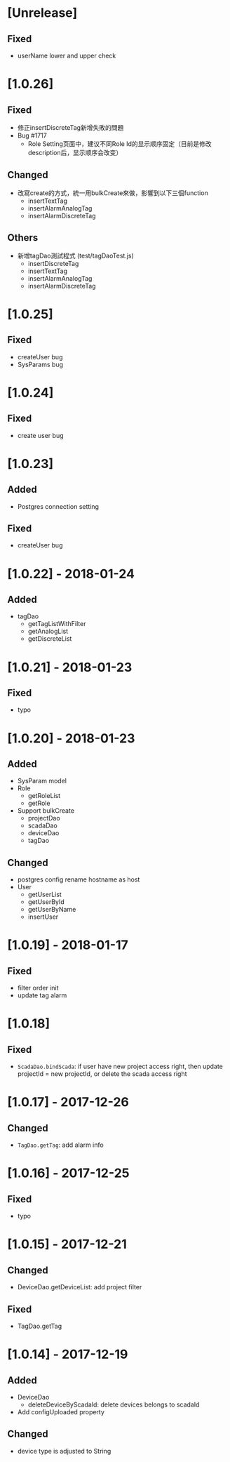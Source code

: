 # [Unrelease]
## Fixed
- userName lower and upper check

# [1.0.26]
## Fixed
- 修正insertDiscreteTag新增失敗的問題
- Bug #1717
    - Role Setting页面中，建议不同Role Id的显示顺序固定（目前是修改description后，显示顺序会改变）

## Changed
- 改寫create的方式，統一用bulkCreate來做，影響到以下三個function
    - insertTextTag
    - insertAlarmAnalogTag
    - insertAlarmDiscreteTag
    
## Others
- 新增tagDao測試程式 (test/tagDaoTest.js)
    - insertDiscreteTag
    - insertTextTag
    - insertAlarmAnalogTag
    - insertAlarmDiscreteTag

# [1.0.25]
## Fixed
- createUser bug
- SysParams bug

# [1.0.24]
## Fixed
- create user bug

# [1.0.23]
## Added
- Postgres connection setting

## Fixed
- createUser bug

# [1.0.22] - 2018-01-24
## Added
- tagDao
    - getTagListWithFilter
    - getAnalogList
    - getDiscreteList

# [1.0.21] - 2018-01-23
## Fixed
- typo

# [1.0.20] - 2018-01-23
## Added
- SysParam model
- Role
    - getRoleList
    - getRole
- Support bulkCreate
    - projectDao
    - scadaDao
    - deviceDao
    - tagDao

## Changed
- postgres config rename hostname as host
- User
    - getUserList
    - getUserById
    - getUserByName
    - insertUser

# [1.0.19] - 2018-01-17
## Fixed
- filter order init
- update tag alarm

# [1.0.18]
## Fixed
- `ScadaDao.bindScada`: if user have new project access right, then update projectId = new projectId, or delete the scada access right

# [1.0.17] - 2017-12-26
## Changed
- `TagDao.getTag`: add alarm info

# [1.0.16] - 2017-12-25
## Fixed
- typo

# [1.0.15] - 2017-12-21
## Changed
- DeviceDao.getDeviceList: add project filter

## Fixed
- TagDao.getTag

# [1.0.14] - 2017-12-19
## Added
- DeviceDao
    - deleteDeviceByScadaId: delete devices belongs to scadaId
- Add configUploaded property

## Changed
- device type is adjusted to String